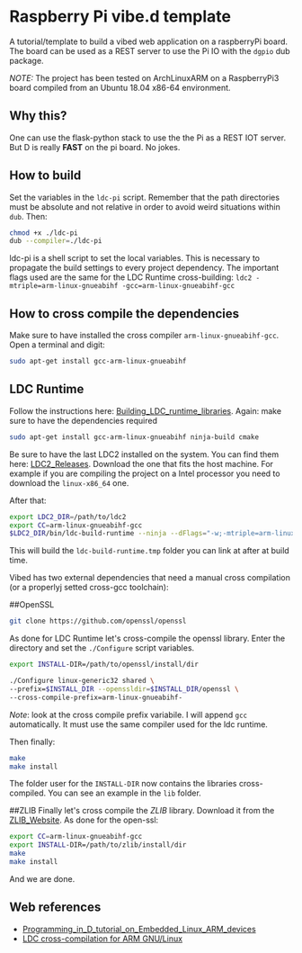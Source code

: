 Raspberry Pi vibe.d template
============================
A tutorial/template to build a vibed web application on a raspberryPi board.
The board can be used as a REST server to use the Pi IO with the `dgpio` dub package.

*NOTE:* The project has been tested on ArchLinuxARM on a RaspberryPi3 board compiled from an Ubuntu 18.04 x86-64 environment.

Why this?
---------

One can use the flask-python stack to use the the Pi as a REST IOT server.
But D is really __FAST__ on the pi board. No jokes.


How to build
------------
Set the variables in the `ldc-pi` script.
Remember that the path directories must be absolute and not relative in order to avoid weird situations within `dub`.
Then:

```sh
chmod +x ./ldc-pi
dub --compiler=./ldc-pi
```

ldc-pi is a shell script to set the local variables. This is necessary to propagate the build settings to every project dependency.
The important flags used are the same for the LDC Runtime cross-building:
`ldc2 -mtriple=arm-linux-gnueabihf -gcc=arm-linux-gnueabihf-gcc`

How to cross compile the dependencies
-------------------------------------
Make sure to have installed the cross compiler `arm-linux-gnueabihf-gcc`.
Open a terminal and digit:

```sh
sudo apt-get install gcc-arm-linux-gnueabihf
```

## LDC Runtime
Follow the instructions here: [Building_LDC_runtime_libraries](https://wiki.dlang.org/Building_LDC_runtime_libraries).
Again: make sure to have the dependencies required

```sh
sudo apt-get install gcc-arm-linux-gnueabihf ninja-build cmake
```

Be sure to have the last LDC2 installed on the system.
You can find them here: [LDC2_Releases](https://github.com/ldc-developers/ldc/releases/).
Download the one that fits the host machine. For example if you are compiling the project on a Intel processor you need to download the `linux-x86_64` one.

After that:
```sh
export LDC2_DIR=/path/to/ldc2
export CC=arm-linux-gnueabihf-gcc
$LDC2_DIR/bin/ldc-build-runtime --ninja --dFlags="-w;-mtriple=arm-linux-gnueabihf"
```
This will build the `ldc-build-runtime.tmp` folder you can link at after at build time.

Vibed has two external dependencies that need a manual cross compilation (or a properlyj setted cross-gcc toolchain):

##OpenSSL

```sh
git clone https://github.com/openssl/openssl
```

As done for LDC Runtime let's cross-compile the openssl library.
Enter the directory and set the `./Configure` script variables.

```sh
export INSTALL-DIR=/path/to/openssl/install/dir

./Configure linux-generic32 shared \
--prefix=$INSTALL_DIR --openssldir=$INSTALL_DIR/openssl \
--cross-compile-prefix=arm-linux-gnueabihf-
```
*Note*: look at the cross compile prefix variabile. I will append `gcc` automatically. It must use the same compiler used for the ldc runtime.

Then finally:

```sh
make
make install
```
The folder user for the `INSTALL-DIR` now contains the libraries cross-compiled. You can see an example in the `lib` folder.

##ZLIB
Finally let's cross compile the *ZLIB* library.
Download it from the [ZLIB_Website](https://zlib.net).
As done for the open-ssl:
```sh
export CC=arm-linux-gnueabihf-gcc
export INSTALL-DIR=/path/to/zlib/install/dir
make
make install
```
And we are done.


Web references
--------------
- [Programming_in_D_tutorial_on_Embedded_Linux_ARM_devices](https://wiki.dlang.org/Programming_in_D_tutorial_on_Embedded_Linux_ARM_devices)
- [LDC cross-compilation for ARM GNU/Linux](https://wiki.dlang.org/LDC_cross-compilation_for_ARM_GNU/Linux)

